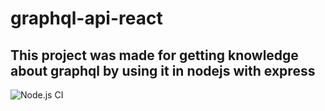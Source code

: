 # graphql-api-react

## This project was made for getting knowledge about graphql by using it in nodejs with express

![Node.js CI](https://github.com/thomasjonstrup/graphql-api-react/workflows/Node.js%20CI/badge.svg)
